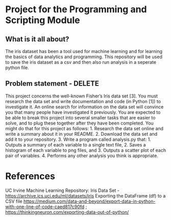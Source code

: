 # Project for the Programming and Scripting Module

## What is it all about?

The iris dataset has been a tool used for machine learning and for learning the basics of data analytics and programming.
This repository will be used to save the iris dataset as a csv and then also run analysis in a seperate python file.



## Problem statement - DELETE
This project concerns the well-known Fisher’s Iris data set [3]. You must research the data set
and write documentation and code (in Python [1]) to investigate it. An online search for
information on the data set will convince you that many people have investigated it
previously. You are expected to be able to break this project into several smaller tasks that
are easier to solve, and to plug these together after they have been completed.
You might do that for this project as follows:
    1. Research the data set online and write a summary about it in your README.
    2. Download the data set and add it to your repository.
    3. Write a program called analysis.py that:
        1. Outputs a summary of each variable to a single text file,
        2. Saves a histogram of each variable to png files, and
        3. Outputs a scatter plot of each pair of variables.
        4. Performs any other analysis you think is appropriate.

# References

UC Irvine Machine Learning Repository: Iris Data Set - https://archive.ics.uci.edu/ml/datasets/iris
Exporting the DataFrame (df) to a CSV file https://medium.com/data-and-beyond/export-data-in-python-with-one-line-of-code-caed817c90fd ; https://thinkingneuron.com/exporting-data-out-of-python/
